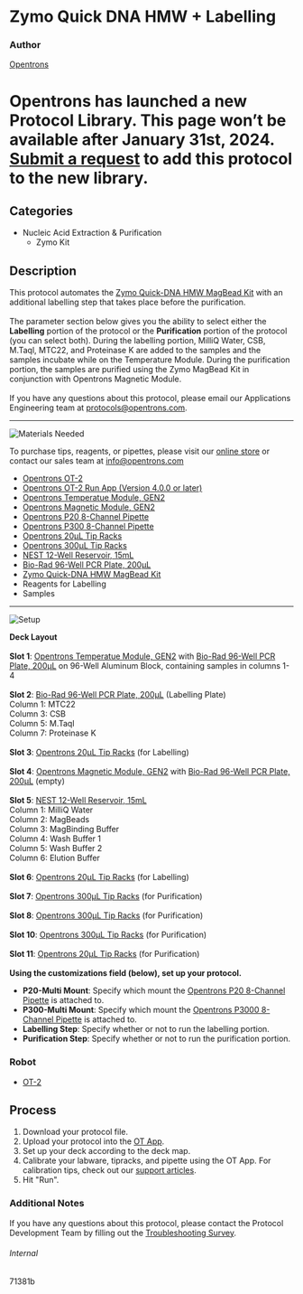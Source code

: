 # Zymo Quick DNA HMW + Labelling

### Author
[Opentrons](https://opentrons.com/)


# Opentrons has launched a new Protocol Library. This page won’t be available after January 31st, 2024. [Submit a request](https://docs.google.com/forms/d/e/1FAIpQLSdYYp9QCKow4nn0KlCVsMS3HX0eJ0N9O7-erajKvcpT0lWbSg/viewform) to add this protocol to the new library.

## Categories
* Nucleic Acid Extraction & Purification
	* Zymo Kit


## Description
This protocol automates the [Zymo Quick-DNA HMW MagBead Kit](https://www.zymoresearch.com/products/quick-dna-hmw-magbead-kit) with an additional labelling step that takes place before the purification.</br>
</br>
The parameter section below gives you the ability to select either the **Labelling** portion of the protocol or the **Purification** portion of the protocol (you can select both). During the labelling portion, MilliQ Water, CSB, M.Taql, MTC22, and Proteinase K are added to the samples and the samples incubate while on the Temperature Module. During the purification portion, the samples are purified using the Zymo MagBead Kit in conjunction with Opentrons Magnetic Module.</br>
</br>
If you have any questions about this protocol, please email our Applications Engineering team at [protocols@opentrons.com](mailto:protocols@opentrons.com).

---
![Materials Needed](https://s3.amazonaws.com/opentrons-protocol-library-website/custom-README-images/001-General+Headings/materials.png)

To purchase tips, reagents, or pipettes, please visit our [online store](https://shop.opentrons.com/) or contact our sales team at [info@opentrons.com](mailto:info@opentrons.com)

* [Opentrons OT-2](https://shop.opentrons.com/collections/ot-2-robot/products/ot-2)
* [Opentrons OT-2 Run App (Version 4.0.0 or later)](https://opentrons.com/ot-app/)
* [Opentrons Temperatue Module, GEN2](https://shop.opentrons.com/collections/hardware-modules/products/tempdeck)
* [Opentrons Magnetic Module, GEN2](https://shop.opentrons.com/collections/hardware-modules/products/magdeck)
* [Opentrons P20 8-Channel Pipette](https://shop.opentrons.com/collections/ot-2-robot/products/8-channel-electronic-pipette)
* [Opentrons P300 8-Channel Pipette](https://shop.opentrons.com/collections/ot-2-robot/products/8-channel-electronic-pipette)
* [Opentrons 20µL Tip Racks](https://shop.opentrons.com/collections/opentrons-tips)
* [Opentrons 300µL Tip Racks](https://shop.opentrons.com/collections/opentrons-tips)
* [NEST 12-Well Reservoir, 15mL](https://shop.opentrons.com/collections/verified-labware/products/nest-12-well-reservoir-15-ml)
* [Bio-Rad 96-Well PCR Plate, 200µL](https://labware.opentrons.com/biorad_96_wellplate_200ul_pcr?category=wellPlate)
* [Zymo Quick-DNA HMW MagBead Kit](https://www.zymoresearch.com/products/quick-dna-hmw-magbead-kit)
* Reagents for Labelling
* Samples



---
![Setup](https://s3.amazonaws.com/opentrons-protocol-library-website/custom-README-images/001-General+Headings/Setup.png)

**Deck Layout**</br>
</br>
**Slot 1**: [Opentrons Temperatue Module, GEN2](https://shop.opentrons.com/collections/hardware-modules/products/tempdeck) with [Bio-Rad 96-Well PCR Plate, 200µL](https://labware.opentrons.com/biorad_96_wellplate_200ul_pcr?category=wellPlate) on 96-Well Aluminum Block, containing samples in columns 1-4</br>
</br>
**Slot 2**: [Bio-Rad 96-Well PCR Plate, 200µL](https://labware.opentrons.com/biorad_96_wellplate_200ul_pcr?category=wellPlate) (Labelling Plate)</br>
Column 1: MTC22</br>
Column 3: CSB</br>
Column 5: M.Taql</br>
Column 7: Proteinase K</br>
</br>
**Slot 3**: [Opentrons 20µL Tip Racks](https://shop.opentrons.com/collections/opentrons-tips) (for Labelling)</br>
</br>
**Slot 4**: [Opentrons Magnetic Module, GEN2](https://shop.opentrons.com/collections/hardware-modules/products/magdeck) with [Bio-Rad 96-Well PCR Plate, 200µL](https://labware.opentrons.com/biorad_96_wellplate_200ul_pcr?category=wellPlate) (empty)</br>
</br>
**Slot 5**: [NEST 12-Well Reservoir, 15mL](https://shop.opentrons.com/collections/verified-labware/products/nest-12-well-reservoir-15-ml)</br>
Column 1: MilliQ Water</br>
Column 2: MagBeads</br>
Column 3: MagBinding Buffer</br>
Column 4: Wash Buffer 1</br>
Column 5: Wash Buffer 2</br>
Column 6: Elution Buffer</br>
</br>
**Slot 6**: [Opentrons 20µL Tip Racks](https://shop.opentrons.com/collections/opentrons-tips) (for Labelling)</br>
</br>
**Slot 7**: [Opentrons 300µL Tip Racks](https://shop.opentrons.com/collections/opentrons-tips) (for Purification)</br>
</br>
**Slot 8**: [Opentrons 300µL Tip Racks](https://shop.opentrons.com/collections/opentrons-tips) (for Purification)</br>
</br>
**Slot 10**: [Opentrons 300µL Tip Racks](https://shop.opentrons.com/collections/opentrons-tips) (for Purification)</br>
</br>
**Slot 11**: [Opentrons 20µL Tip Racks](https://shop.opentrons.com/collections/opentrons-tips) (for Purification)</br>
</br>
**Using the customizations field (below), set up your protocol.**
* **P20-Multi Mount**: Specify which mount the [Opentrons P20 8-Channel Pipette](https://shop.opentrons.com/collections/ot-2-robot/products/8-channel-electronic-pipette) is attached to.
* **P300-Multi Mount**: Specify which mount the [Opentrons P3000 8-Channel Pipette](https://shop.opentrons.com/collections/ot-2-robot/products/8-channel-electronic-pipette) is attached to.
* **Labelling Step**: Specify whether or not to run the labelling portion.
* **Purification Step**: Specify whether or not to run the purification portion.





### Robot
* [OT-2](https://opentrons.com/ot-2)

## Process

1. Download your protocol file.
2. Upload your protocol into the [OT App](https://opentrons.com/ot-app).
3. Set up your deck according to the deck map.
4. Calibrate your labware, tipracks, and pipette using the OT App. For calibration tips, check out our [support articles](https://support.opentrons.com/en/collections/1559720-guide-for-getting-started-with-the-ot-2).
5. Hit "Run".

### Additional Notes
If you have any questions about this protocol, please contact the Protocol Development Team by filling out the [Troubleshooting Survey](https://protocol-troubleshooting.paperform.co/).

###### Internal
71381b
